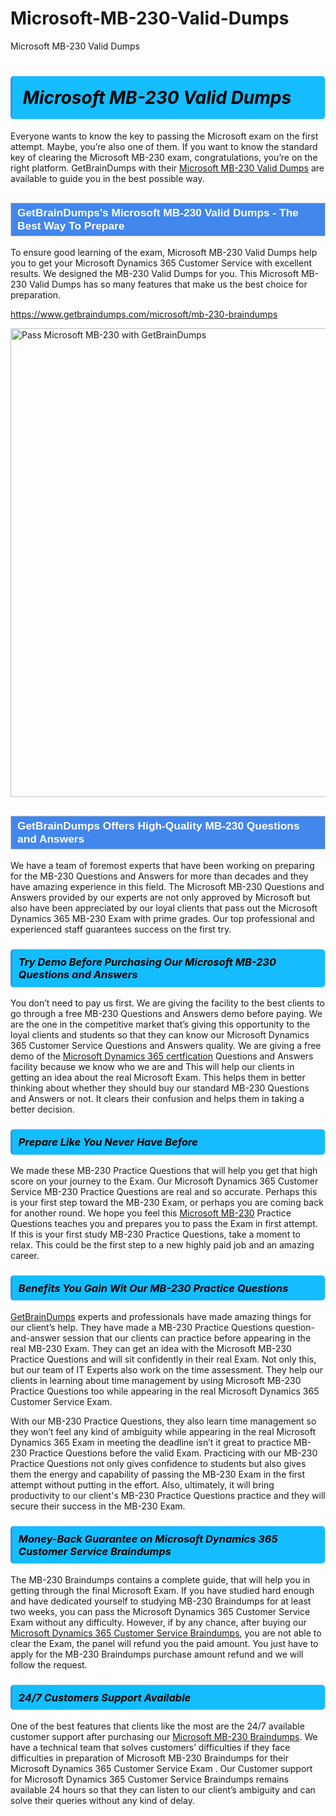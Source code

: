 # Microsoft-MB-230-Valid-Dumps
Microsoft MB-230 Valid Dumps
<h1><strong><span style="display: block; color: #000000; background: #14BDFF; border: 0.5px solid #AED6F1; border-left: 3px solid #3498DB; padding: .6em; border-radius: 6px;">                     <em>Microsoft MB-230 <span class="exam_variation">Valid Dumps</span> </em>                </span></strong>            </h1>                        <p>Everyone wants to know the key to passing the Microsoft exam on the first attempt. Maybe, you’re also one of them. If you want to know the standard key of             clearing the Microsoft MB-230 exam, congratulations, you’re on the right platform. GetBrainDumps with their             <a href="https://www.getbraindumps.com/microsoft/mb-230-braindumps">Microsoft MB-230 <span class="exam_variation">Valid Dumps</span></a> are available to guide you in the best possible way.</p>                        <h2 style="background: #4287ec; border: 1px solid #cccccc; padding: 5px 10px;">                <span style="color: #ffffff;">                    <span style="font-size: 11pt;">                        <span style="line-height: normal;">                            <span style="font-family: Calibri,sans-serif;">                                <strong>                                    <span style="font-size: 13.0pt;">GetBrainDumps's Microsoft MB-230 <span class="exam_variation">Valid Dumps</span> - The Best Way To Prepare</span>                                </strong>                            </span>                        </span>                    </span>                </span>            </h2>                        <p>To ensure good learning of the exam,  Microsoft MB-230 <span class="exam_variation">Valid Dumps</span> help you to get your Microsoft Dynamics 365 Customer Service with excellent results.             We designed the MB-230 <span class="exam_variation">Valid Dumps</span> for you. This Microsoft MB-230 <span class="exam_variation">Valid Dumps</span> has so many features that make us the best choice for preparation.</p>                        <p><a href="https://www.getbraindumps.com/microsoft/mb-230-braindumps">https://www.getbraindumps.com/microsoft/mb-230-braindumps</a></p>                        <p><a href="https://www.getbraindumps.com/"><img src="https://www.getbraindumps.com/images/get-updated-exam-questions-with-discount-getbraindumps.jpg" class="postImage" alt="Pass Microsoft MB-230 with GetBrainDumps" width="750"></a></p>                            <h2 style="background: #4287ec; border: 1px solid #cccccc; padding: 5px 10px;">                <span style="color: #ffffff;">                    <span style="font-size: 11pt;">                        <span style="line-height: normal;">                            <span style="font-family: Calibri,sans-serif;">                                <strong>                                    <span style="font-size: 13.0pt;">GetBrainDumps Offers High-Quality MB-230 <span class="exam_variation2">Questions and Answers</span></span>                                </strong>                            </span>                        </span>                    </span>                </span>            </h2>                        <p>We have a team of foremost experts that have been working on preparing for the MB-230 <span class="exam_variation2">Questions and Answers</span>  for more than decades and they have             amazing experience in this field. The Microsoft MB-230 <span class="exam_variation2">Questions and Answers</span> provided by our experts are not only approved by Microsoft but also have been             appreciated by our loyal clients that pass out the Microsoft Dynamics 365 MB-230 Exam with prime grades. Our top professional and             experienced staff guarantees success on the first try.</p>                        <h3>                <strong>                    <span style="display: block; color: #000000; background: #14BDFF; border: 0.5px solid #AED6F1; border-left: 3px solid #3498DB; padding: .6em; border-radius: 6px;">                        <em>Try Demo Before Purchasing Our Microsoft MB-230 <span class="exam_variation2">Questions and Answers</span></em>                    </span>                </strong>            </h3>                        <p>You don’t need to pay us first. We are giving the facility to the best clients to go through a free MB-230 <span class="exam_variation2">Questions and Answers</span> demo before paying.             We are the one in the competitive market that’s giving this opportunity to the loyal clients and students so that they can know our             Microsoft Dynamics 365 Customer Service <span class="exam_variation2">Questions and Answers</span> quality. We are giving a free demo of the <a href="https://www.getbraindumps.com/microsoft/microsoft-dynamics-365-braindumps.html">Microsoft Dynamics 365 certfication</a> <span class="exam_variation2">Questions and Answers</span> facility             because we know who we are and This will help our clients in getting an idea about the real Microsoft Exam. This helps them in better thinking             about whether they should buy our standard MB-230 <span class="exam_variation2">Questions and Answers</span> or not. It clears their confusion and helps them in taking a better decision.</p>                        <h3>                <strong>                    <span style="display: block; color: #000000; background: #14BDFF; border: 0.5px solid #AED6F1; border-left: 3px solid #3498DB; padding: .6em; border-radius: 6px;">                        <em>Prepare Like You Never Have Before</em>                    </span>                </strong>            </h3>                        <p>We made these MB-230 <span class="exam_variation3">Practice Questions</span> that will help you get that high score on your journey to the Exam. Our Microsoft Dynamics 365 Customer Service MB-230 <span class="exam_variation3">Practice Questions</span>             are real and so accurate. Perhaps this is your first step toward the MB-230 Exam, or perhaps you are coming back for another round. We hope             you feel this <a href="https://www.getbraindumps.com/microsoft-braindumps.html">Microsoft MB-230</a> <span class="exam_variation3">Practice Questions</span> teaches you and prepares you to pass the Exam in first attempt. If this is your first study             MB-230 <span class="exam_variation3">Practice Questions</span>, take a moment to relax. This could be the first step to a new highly paid job and an amazing career.</p>                        <h3>                <strong>                    <span style="display: block; color: #000000; background: #14BDFF; border: 0.5px solid #AED6F1; border-left: 3px solid #3498DB; padding: .6em; border-radius: 6px;">                        <em>Benefits You Gain Wit Our MB-230 <span class="exam_variation3">Practice Questions</span></em>                    </span>                </strong>            </h3>                        <p><a href="https://www.getbraindumps.com/">GetBrainDumps</a> experts and professionals have made amazing things for our client’s help. They have made a MB-230 <span class="exam_variation3">Practice Questions</span> question-and-answer session that             our clients can practice before appearing in the real MB-230 Exam. They can get an idea with the  Microsoft MB-230 <span class="exam_variation3">Practice Questions</span> and will             sit confidently in their real Exam. Not only this, but our team of IT Experts also work on the time assessment. They help our clients in learning about             time management by using Microsoft MB-230 <span class="exam_variation3">Practice Questions</span>  too while appearing in the real Microsoft Dynamics 365 Customer Service Exam. </p>                        <p>With our MB-230 <span class="exam_variation3">Practice Questions</span>, they also learn time management so they won’t feel any kind of ambiguity while appearing in the real             Microsoft Dynamics 365 Exam in meeting the deadline isn’t it great to practice MB-230 <span class="exam_variation3">Practice Questions</span> before the valid Exam. Practicing with             our MB-230 <span class="exam_variation3">Practice Questions</span> not only gives confidence to students but also gives them the energy and capability of passing the MB-230 Exam in the first             attempt without putting in the effort. Also, ultimately, it will bring productivity to our client's MB-230 <span class="exam_variation3">Practice Questions</span> practice and they will             secure their success in the MB-230 Exam.</p>                        <h3>                <strong>                    <span style="display: block; color: #000000; background: #14BDFF; border: 0.5px solid #AED6F1; border-left: 3px solid #3498DB; padding: .6em; border-radius: 6px;">                        <em>Money-Back Guarantee on Microsoft Dynamics 365 Customer Service <span class="exam_variation4">Braindumps</span></em>                    </span>                </strong>            </h3>                        <p>The MB-230 <span class="exam_variation4">Braindumps</span> contains a complete guide, that will help you in getting through the final Microsoft Exam. If you have studied hard enough and have             dedicated yourself to studying MB-230 <span class="exam_variation4">Braindumps</span> for at least two weeks, you can pass the Microsoft Dynamics 365 Customer Service Exam without any difficulty. However,             if by any chance, after buying our <a href="https://www.getbraindumps.com/microsoft/mb-230-braindumps">Microsoft Dynamics 365 Customer Service <span class="exam_variation4">Braindumps</span></a>, you are not able to clear the Exam, the panel will refund you the paid amount.             You just have to apply for the MB-230 <span class="exam_variation4">Braindumps</span> purchase amount refund and we will follow the request.</p>                        <h3>                <strong>                    <span style="display: block; color: #000000; background: #14BDFF; border: 0.5px solid #AED6F1; border-left: 3px solid #3498DB; padding: .6em; border-radius: 6px;">                        <em>24/7 Customers Support Available</em>                    </span>                </strong>            </h3>                        <p>One of the best features that clients like the most are the 24/7 available customer support after purchasing our <a href="https://www.getbraindumps.com/microsoft/mb-230-braindumps">Microsoft MB-230 <span class="exam_variation4">Braindumps</span></a>.             We have a technical team that solves customers’ difficulties if they face difficulties in preparation of Microsoft MB-230 <span class="exam_variation4">Braindumps</span> for             their Microsoft Dynamics 365 Customer Service Exam . Our Customer support for Microsoft Dynamics 365 Customer Service <span class="exam_variation4">Braindumps</span> remains available 24 hours so that they can listen to our             client’s ambiguity and can solve their queries without any kind of delay.</p>                    
